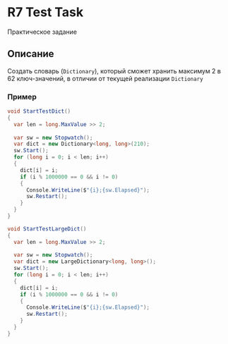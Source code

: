 ﻿# R7 Test Task

Практическое задание

## Описание

Создать словарь (`Dictionary`), который сможет хранить максимум 2 в 62 ключ-значений, в отличии от текущей реализации `Dictionary`

### Пример

```cs
void StartTestDict()
{
  var len = long.MaxValue >> 2;
  
  var sw = new Stopwatch();
  var dict = new Dictionary<long, long>(210);
  sw.Start();
  for (long i = 0; i < len; i++)
  {
    dict[i] = i;
    if (i % 1000000 == 0 && i != 0)
    {
      Console.WriteLine($"{i};{sw.Elapsed}");
      sw.Restart();
    }
  } 
}

void StartTestLargeDict()
{
  var len = long.MaxValue >> 2;
  
  var sw = new Stopwatch();
  var dict = new LargeDictionary<long, long>();
  sw.Start();
  for (long i = 0; i < len; i++)
  {
    dict[i] = i;
    if (i % 1000000 == 0 && i != 0)
    {
      Console.WriteLine($"{i};{sw.Elapsed}");
      sw.Restart();
    }
  } 
}
```
